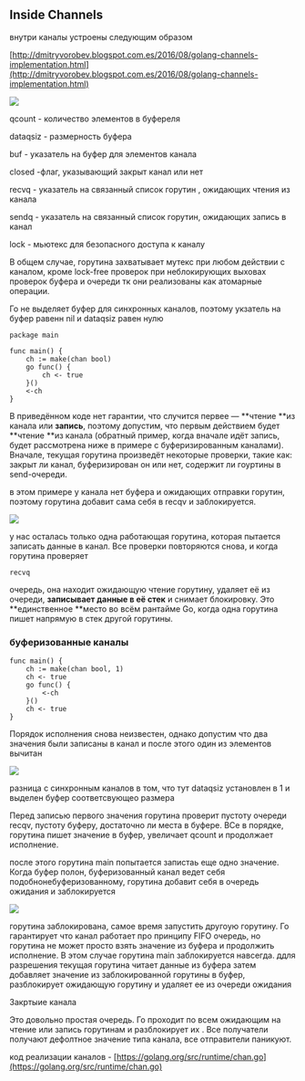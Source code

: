 ## Inside Channels

внутри каналы устроены следующим образом

[http://dmitryvorobev.blogspot.com.es/2016/08/golang-channels-implementation.html](http://dmitryvorobev.blogspot.com.es/2016/08/golang-channels-implementation.html)

![](https://d33ypg4xwx0n86.cloudfront.net/direct?url=https%3A%2F%2Fhabrastorage.org%2Ffiles%2F483%2F025%2F741%2F48302574178048caac81c816f9e37238.png&resize=w640)

qcount - количество элементов в буфереля

dataqsiz -  размерность буфера

buf - указатель на буфер для элементов канала

closed -флаг, указывающий закрыт канал или нет

recvq - указатель на связанный список горутин , ожидающих чтения из канала

sendq - указатель на связанный список горутин, ожидающих запись в канал

lock - мьютекс для безопасного доступа к каналу

В общем случае, горутина захватывает мутекс при любом действии с каналом, кроме lock-free проверок при неблокирующих выховах проверок буфера и очереди тк они реализованы как атомарные операции.

Го не выделяет буфер для синхронных каналов, поэтому укзатель на буфер равенн nil и dataqsiz равен нулю

```
package main

func main() {
    ch := make(chan bool)
    go func() {
        ch <- true
    }()
    <-ch
}
```

В приведённом коде нет гарантии, что случится первее — **чтение **из канала или **запись**, поэтому допустим, что первым действием будет **чтение **из канала \(обратный пример, когда вначале идёт запись, будет рассмотрена ниже в примере с буферизированным каналами\). Вначале, текущая горутина произведёт некоторые проверки, такие как: закрыт ли канал, буферизирован он или нет, содержит ли гоуртины в send-очереди.

в этом примере у канала нет буфера и ожидающих отправки горутин, поэтому горутина добавит сама себя в recqv и заблокируется.

![](https://d33ypg4xwx0n86.cloudfront.net/direct?url=https%3A%2F%2Fhabrastorage.org%2Ffiles%2F2af%2Fb2c%2F796%2F2afb2c79621847e0a28f118f92ed5c10.png&resize=w640)

у нас осталась только одна работающая горутина, которая пытается записать данные в канал. Все проверки повторяются снова, и когда горутина проверяет

`recvq`

очередь, она находит ожидающую чтение горутину, удаляет её из очереди, **записывает данные в её стек** и снимает блокировку. Это **единственное **место во всём рантайме Go, когда одна горутина пишет напрямую в стек другой горутины.

### буферизованные каналы

```
func main() {
    ch := make(chan bool, 1)
    ch <- true
    go func() {
        <-ch
    }()
    ch <- true
}
```

Порядок исполнения снова неизвестен, однако допустим что два значения были записаны в канал и после этого один из элементов вычитан

![](https://d33ypg4xwx0n86.cloudfront.net/direct?url=https%3A%2F%2Fhabrastorage.org%2Ffiles%2F6f4%2Fe78%2F6af%2F6f4e786af89b47f49e0b52d1869a2180.png&resize=w640)

разница с синхронным каналов в том, что тут dataqsiz установлен в 1 и выделен буфер соответсвующео размера

Перед записью первого значения горутина проверит пустоту очереди recqv, пустоту буферу, достаточно ли места в буфере. ВСе в порядке, горутина пишет значение в буфер, увеличает qcount  и продолжает исполнение.

после этого горутина main попытается запистаь еще одно значение. Когда буфер полон, буферизованный канал ведет себя подобнонебуферизованному, горутина добавит себя в очередь ожидания и заблокируется

![](https://d33ypg4xwx0n86.cloudfront.net/direct?url=https%3A%2F%2Fhabrastorage.org%2Ffiles%2F279%2F503%2F8c4%2F2795038c432c4ff38041e67086cb4e56.png&resize=w640)

горутина заблокирована, самое время запустить другоую горутину. Го гарантирует что канал работает про принципу FIFO очередь, но горутина не может просто взять значение из буфера и продолжить исполнение. В этом случае горутина main заблокируется навсегда. ддля разрешения текущая горутина читает данные из буфера затем добавляет значение из заблокированной горутины в буфер, разблокирует ожидающую горутину и удаляет ее из очереди ожидания



Закртыие канала

Это довольно простая очередь. Го проходит по всем ожидающим на чтение или запись горутинам и разблокирует их . Все получатели получают дефолтное значение типа канала, все отправители паникуют.

код реализации каналов - [https://golang.org/src/runtime/chan.go](https://golang.org/src/runtime/chan.go)

